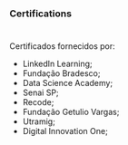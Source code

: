 ### Certifications

#


Certificados fornecidos por:

- LinkedIn Learning;
- Fundação Bradesco;
- Data Science Academy;
- Senai SP;
- Recode;
- Fundação Getulio Vargas;
- Utramig;
- Digital Innovation One;
